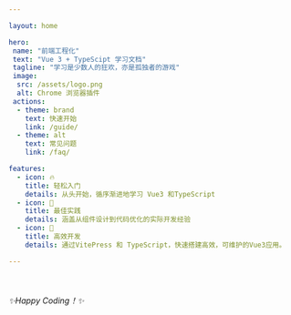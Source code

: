 ```yaml
---

layout: home

hero:
 name: "前端工程化"
 text: "Vue 3 + TypeScipt 学习文档"
 tagline: "学习是少数人的狂欢，亦是孤独者的游戏"
 image:
  src: /assets/logo.png
  alt: Chrome 浏览器插件
 actions: 
  - theme: brand
    text: 快速开始
    link: /guide/
  - theme: alt
    text: 常见问题
    link: /faq/

features:
  - icon: 🔥
    title: 轻松入门
    details: 从头开始，循序渐进地学习 Vue3 和TypeScript
  - icon: 🎥
    title: 最佳实践
    details: 涵盖从组件设计到代码优化的实际开发经验
  - icon: 💃
    title: 高效开发
    details: 通过VitePress 和 TypeScript，快速搭建高效，可维护的Vue3应用。

---
```

<div style="text align: center;margin-top:50px;">
<em>✨Happy Coding！✨</em>
</div>